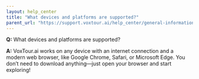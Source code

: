 ```yaml
---
layout: help_center
title: "What devices and platforms are supported?"
parent_url: "https://support.voxtour.ai/help_center/general-information.html"
---
```


**Q:** What devices and platforms are supported?

**A:** VoxTour.ai works on any device with an internet connection and a modern web browser, like Google Chrome, Safari, or Microsoft Edge. You don’t need to download anything—just open your browser and start exploring!
